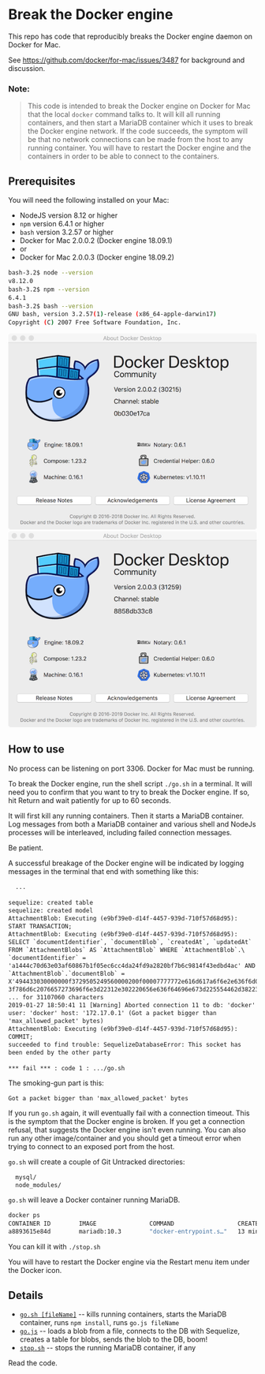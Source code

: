 # Break the Docker engine

This repo has code that reproducibly breaks the Docker engine daemon on Docker for Mac.

See https://github.com/docker/for-mac/issues/3487 for background and discussion.

### Note:
> This code is intended to break the Docker engine on Docker for Mac that the local `docker` command talks to.
It will kill all running containers, and then start a MariaDB container which it uses to break the Docker engine network.
If the code succeeds, the symptom will be that no network connections can be made from the host to any running container.
You will have to restart the Docker engine and the containers in order to be able to connect to the containers.

## Prerequisites

You will need the following installed on your Mac:
* NodeJS version 8.12 or higher
* `npm` version 6.4.1 or higher
* `bash` version 3.2.57 or higher
* Docker for Mac 2.0.0.2 (Docker engine 18.09.1)
* or
* Docker for Mac 2.0.0.3 (Docker engine 18.09.2)


```bash
bash-3.2$ node --version
v8.12.0
bash-3.2$ npm --version
6.4.1
bash-3.2$ bash --version
GNU bash, version 3.2.57(1)-release (x86_64-apple-darwin17)
Copyright (C) 2007 Free Software Foundation, Inc.
```
![Docker for Mac 2.0.0.2](./DockerForMac-version.png)  ![Docker for Mac 2.0.0.3](./DockerForMac-version2.png)

## How to use

No process can be listening on port 3306.
Docker for Mac must be running.

To break the Docker engine, run the shell script `./go.sh` in a terminal.
It will need you to confirm that you want to try to break the Docker engine.
If so, hit Return and wait patiently for up to 60 seconds.

It will first kill any running containers.
Then it starts a MariaDB container.
Log messages from both a MariaDB container and various shell and NodeJs processes will be interleaved, including failed connection messages.

Be patient.

A successful breakage of the Docker engine will be indicated by logging messages in the terminal that end with something like this:
```
  ...

sequelize: created table
sequelize: created model
AttachmentBlob: Executing (e9bf39e0-d14f-4457-939d-710f57d68d95): START TRANSACTION;
AttachmentBlob: Executing (e9bf39e0-d14f-4457-939d-710f57d68d95): SELECT `documentIdentifier`, `documentBlob`, `createdAt`, `updatedAt` FROM `AttachmentBlobs` AS `AttachmentBlob` WHERE `AttachmentBlob`.\
`documentIdentifier` = 'a1444c70d63e03af60867b1f05ec6cc4da24fd9a2820bf7b6c9814f43edbd4ac' AND `AttachmentBlob`.`documentBlob` = X'494433030000000f3729505249560000200f00007777772e616d617a6f6e2e636f6d003c\
3f786d6c2076657273696f6e3d22312e302220656e636f64696e673d225554462d38223f3e0a3c756974733a5549545320786d6c6e733a7873693d226874 ... for 31107060 characters
2019-01-27 18:50:41 11 [Warning] Aborted connection 11 to db: 'docker' user: 'docker' host: '172.17.0.1' (Got a packet bigger than 'max_allowed_packet' bytes)
AttachmentBlob: Executing (e9bf39e0-d14f-4457-939d-710f57d68d95): COMMIT;
succeeded to find trouble: SequelizeDatabaseError: This socket has been ended by the other party

*** fail *** : code 1 : .../go.sh
```
The smoking-gun part is this:
```
Got a packet bigger than 'max_allowed_packet' bytes
```

If you run `go.sh` again, it will eventually fail with a connection timeout.
This is the symptom that the Docker engine is broken.
If you get a connection refusal, that suggests the Docker engine isn't even running.
You can also run any other image/container and you should get a timeout error when trying to connect to an exposed port from the host.


`go.sh` will create a couple of Git Untracked directories:
```
  mysql/
  node_modules/
```

`go.sh` will leave a Docker container running MariaDB.
```bash
docker ps
CONTAINER ID        IMAGE               COMMAND                  CREATED             STATUS              PORTS                    NAMES
a8893615e84d        mariadb:10.3        "docker-entrypoint.s…"   13 minutes ago      Up 13 minutes       0.0.0.0:3306->3306/tcp   dockerbug
```
You can kill it with `./stop.sh`


You will have to restart the Docker engine via the Restart menu item under the Docker icon.

## Details

* [`go.sh [fileName]`](./go.sh) -- kills running containers, starts the MariaDB container, runs `npm install`, runs `go.js fileName`
* [`go.js`](./go.js) -- loads a blob from a file, connects to the DB with Sequelize, creates a table for blobs, sends the blob to the DB, boom!
* [`stop.sh`](./stop.sh) -- stops the running MariaDB container, if any

Read the code.
